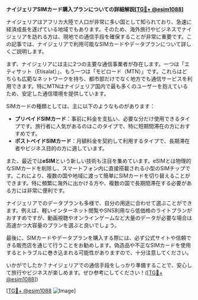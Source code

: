 **ナイジェリアSIMカード購入プランについての詳細解説[[TG💪+ @esim1088](https://t.me/s/esim1088)]**

ナイジェリアはアフリカ大陸で人口が非常に多い国として知られており、急速に経済成長を遂げている地域でもあります。そのため、海外旅行やビジネスでナイジェリアを訪れる方は、現地での通信手段を確保することが非常に重要です。この記事では、ナイジェリアで利用可能なSIMカードやデータプランについて詳しくご説明します。

まず、ナイジェリアには主に2つの主要な通信事業者が存在します。一つは「エティサット（Etisalat）」、もう一つは「モビロード（MTN）」です。これらはどちらも広範なネットワークを持ち、都市部だけでなく地方でも通信サービスを利用できます。特にMTNはナイジェリア国内で最も多くのユーザーを抱えているため、安定した通信環境を提供しています。

SIMカードの種類としては、主に以下のようなものがあります：
- **プリペイドSIMカード**：事前に料金を支払い、必要な分だけ使用できるタイプです。旅行者に人気があるのはこのタイプで、特に短期間滞在の方におすすめです。
- **ポストペイドSIMカード**：月額料金を契約して利用するタイプで、長期滞在者やビジネス目的の方に適しています。

また、最近では**eSIM**という新しい技術も注目を集めています。eSIMとは物理的なSIMカードを削除し、スマートフォン内に直接搭載される小型のSIMチップです。これにより、複数の国や地域に渡って簡単にSIMカードを切り替えることができます。特に頻繁に海外に出かける方や、複数の国で長期間滞在する必要がある方には非常に便利です。

ナイジェリアでのデータプランも多様で、自分の用途に合わせて選ぶことができます。例えば、軽いインターネット閲覧やSNS利用なら低価格のライトプランがおすすめですが、動画視聴やオンラインゲームなど大量のデータが必要な場合は高速かつ大容量のプランを選ぶと良いでしょう。

最後に、SIMカードやデータプランを購入する際には、必ず公式サイトや信頼できる販売店を通じて行うことをお勧めします。偽造品や不正なSIMカードを使用するとトラブルに巻き込まれる可能性がありますので、十分注意してください。

いかがでしたか？ナイジェリアでの通信手段をしっかり準備することで、安心して旅行やビジネスが楽しめます。ぜひ参考にしてください！([[TG💪+ @esim1088](https://t.me/s/esim1088)])

[[TG💪+ @esim1088](https://t.me/s/esim1088) ![Image](https://i.postimg.cc/Y0z9fWf4/image.png)]